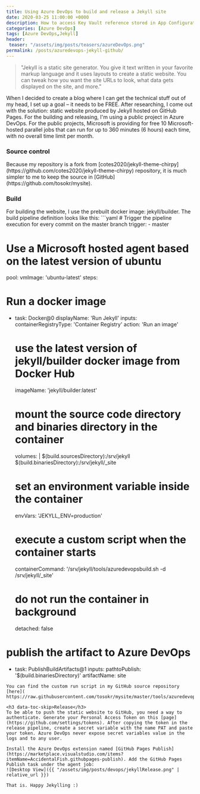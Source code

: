 ```yaml
---
title: Using Azure DevOps to build and release a Jekyll site
date: 2020-03-25 11:00:00 +0000
description: How to access Key Vault reference stored in App Configuration from .NET Framework console application
categories: [Azure DevOps]
tags: [Azure DevOps,Jekyll]
header:
 teaser: "/assets/img/posts/teasers/azureDevOps.png"
permalink: /posts/azuredevops-jekyll-github/
---
```

>"Jekyll is a static site generator. You give it text written in your favorite markup language and it uses layouts to create a static website. You can tweak how you want the site URLs to look, what data gets displayed on the site, and more."

When I decided to create a blog where I can get the technical stuff out of my head, I set up a goal – it needs to be FREE. After researching, I come out with the solution: static website produced by Jekyll hosted on GitHub Pages. For the building and releasing, I'm using a public project in Azure DevOps. For the public projects, Microsoft is providing for free 10 Microsoft-hosted parallel jobs that can run for up to 360 minutes (6 hours) each time, with no overall time limit per month.

<h3 data-toc-skip>Source control</h3>
Because my repository is a fork from [cotes2020/jekyll-theme-chirpy](https://github.com/cotes2020/jekyll-theme-chirpy) repository, it is much simpler to me to keep the source in [GitHub](https://github.com/tosokr/mysite).

<h3 data-toc-skip>Build</h3>
For building the website, I use the prebuilt docker image: jekyll/builder. The build pipeline definition looks like this:
```yaml
# Trigger the pipeline execution for every commit on the master branch
trigger: 
- master

# Use a Microsoft hosted agent based on the latest version of ubuntu
pool:
  vmImage: 'ubuntu-latest'
steps:
# Run a docker image
- task: Docker@0
  displayName: 'Run Jekyll'
  inputs:
    containerRegistryType: 'Container Registry'
    action: 'Run an image'
    # use the latest version of jekyll/builder docker image from Docker Hub
    imageName: 'jekyll/builder:latest'
    # mount the source code directory and binaries directory in the container
    volumes: |
      $(build.sourcesDirectory):/srv/jekyll
      $(build.binariesDirectory):/srv/jekyll/_site
    # set an environment variable inside the container
    envVars: 'JEKYLL_ENV=production'
    # execute a custom script when the container starts
    containerCommand: '/srv/jekyll/tools/azuredevopsbuild.sh -d /srv/jekyll/_site'
    # do not run the container in background
    detached: false
# publish the artifact to Azure DevOps
- task: PublishBuildArtifacts@1
  inputs:
    pathtoPublish: '$(build.binariesDirectory)'
    artifactName: site
```
You can find the custom run script in my GitHub source repository [here]( https://raw.githubusercontent.com/tosokr/mysite/master/tools/azuredevopsbuild.sh)

<h3 data-toc-skip>Release</h3>
To be able to push the static website to GitHub, you need a way to authenticate. Generate your Personal Access Token on this [page](https://github.com/settings/tokens). After copying the token in the release pipeline, create a secret variable with the name PAT and paste your token. Azure DevOps never expose secret variables value in the logs and to any user. 

Install the Azure DevOps extension named [GitHub Pages Publish](https://marketplace.visualstudio.com/items?itemName=AccidentalFish.githubpages-publish). Add the GitHub Pages Publish task under the agent job:
![Desktop View]({{ "/assets/img/posts/devops/jekyllRelease.png" | relative_url }})

That is. Happy Jekylling :)